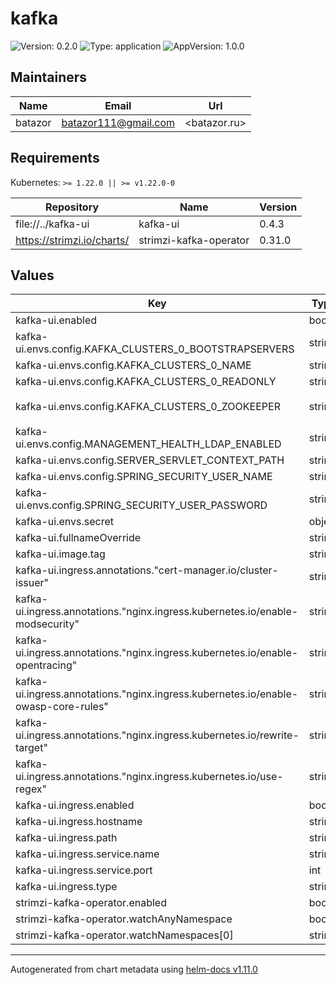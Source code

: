 # kafka

![Version: 0.2.0](https://img.shields.io/badge/Version-0.2.0-informational?style=flat-square) ![Type: application](https://img.shields.io/badge/Type-application-informational?style=flat-square) ![AppVersion: 1.0.0](https://img.shields.io/badge/AppVersion-1.0.0-informational?style=flat-square)

## Maintainers

| Name | Email | Url |
| ---- | ------ | --- |
| batazor | <batazor111@gmail.com> | <batazor.ru> |

## Requirements

Kubernetes: `>= 1.22.0 || >= v1.22.0-0`

| Repository | Name | Version |
|------------|------|---------|
| file://../kafka-ui | kafka-ui | 0.4.3 |
| https://strimzi.io/charts/ | strimzi-kafka-operator | 0.31.0 |

## Values

| Key | Type | Default | Description |
|-----|------|---------|-------------|
| kafka-ui.enabled | bool | `true` |  |
| kafka-ui.envs.config.KAFKA_CLUSTERS_0_BOOTSTRAPSERVERS | string | `"kafka-kafka-bootstrap:9092"` |  |
| kafka-ui.envs.config.KAFKA_CLUSTERS_0_NAME | string | `"shortlink"` |  |
| kafka-ui.envs.config.KAFKA_CLUSTERS_0_READONLY | string | `"true"` |  |
| kafka-ui.envs.config.KAFKA_CLUSTERS_0_ZOOKEEPER | string | `"kafka-zookeeper-client:2181"` |  |
| kafka-ui.envs.config.MANAGEMENT_HEALTH_LDAP_ENABLED | string | `"FALSE"` |  |
| kafka-ui.envs.config.SERVER_SERVLET_CONTEXT_PATH | string | `"/kafka-ui"` |  |
| kafka-ui.envs.config.SPRING_SECURITY_USER_NAME | string | `"redacted"` |  |
| kafka-ui.envs.config.SPRING_SECURITY_USER_PASSWORD | string | `"redacted"` |  |
| kafka-ui.envs.secret | object | `{}` |  |
| kafka-ui.fullnameOverride | string | `"kafka-ui"` |  |
| kafka-ui.image.tag | string | `"master"` |  |
| kafka-ui.ingress.annotations."cert-manager.io/cluster-issuer" | string | `"cert-manager-production"` |  |
| kafka-ui.ingress.annotations."nginx.ingress.kubernetes.io/enable-modsecurity" | string | `"true"` |  |
| kafka-ui.ingress.annotations."nginx.ingress.kubernetes.io/enable-opentracing" | string | `"true"` |  |
| kafka-ui.ingress.annotations."nginx.ingress.kubernetes.io/enable-owasp-core-rules" | string | `"true"` |  |
| kafka-ui.ingress.annotations."nginx.ingress.kubernetes.io/rewrite-target" | string | `"/kafka-ui/$2"` |  |
| kafka-ui.ingress.annotations."nginx.ingress.kubernetes.io/use-regex" | string | `"true"` |  |
| kafka-ui.ingress.enabled | bool | `true` |  |
| kafka-ui.ingress.hostname | string | `"shortlink.best"` |  |
| kafka-ui.ingress.path | string | `"/kafka-ui(/|$)(.*)"` |  |
| kafka-ui.ingress.service.name | string | `"kafka-ui"` |  |
| kafka-ui.ingress.service.port | int | `80` |  |
| kafka-ui.ingress.type | string | `"nginx"` |  |
| strimzi-kafka-operator.enabled | bool | `true` |  |
| strimzi-kafka-operator.watchAnyNamespace | bool | `true` |  |
| strimzi-kafka-operator.watchNamespaces[0] | string | `"shortlink"` |  |

----------------------------------------------
Autogenerated from chart metadata using [helm-docs v1.11.0](https://github.com/norwoodj/helm-docs/releases/v1.11.0)
